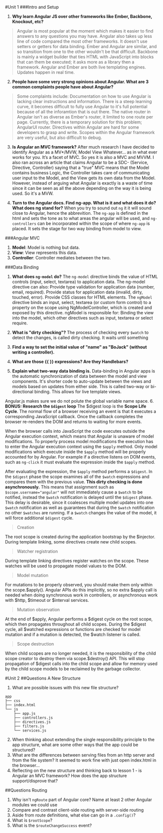 #Unit 1
###Intro and Setup
1. <b>Why learn Angular JS over other frameworks like Ember, Backbone, Knockout, etc?</b>
> Angular is most popular at the moment which makes it easier to find answers to any questions you may have. Angular also takes up less line of code compared the most other frameworks. It doesn't use setters or getters for data binding. Ember and Angular are similar, and so transition from one to the other wouldn't be that difficult. Backbone is mainly a widget builder that ties HTML with JavaScript into blocks that can them be executed; it asks more as a library then a framework. Angular and Ember are both live templating engines. Updates happen in real time. 

2. <b>People have some very strong opinions about Angular. What are 3 common complaints people have about Angular?</b>
> Some complaints include: Documentation on how to use Angular is lacking clear instructions and information. There is a steep learning curve, it becomes difficult to fully use Angular to it's full potential because of all the inforamtion that is out there. The native router in Angular isn't as diverse as Ember's router, it limited to one route per page. Currently, there is a temporary solution for this problem; AngularUI router. Directives within Angular are hard for some developers to grasp and write. Scopes within the Angular framework are very useful, but also difficult to debug. 

3. <b>Is Angular an MVC framework?</b> After much research I have decided to identify Angular as a MV*/MVW, Model View Whatever... as in what ever works for you. It’s a facet of MVC. So yes it is also a MVC and MVVM. I also ran across an article that claims Angular to be a SDC- (Service, Directive, Controller) saying that a "true" MVC means that the Model contains business Logic, the Controller takes care of communicating user input to the Model, and the View gets its own data from the Model. However, instead of arguing what Angular is exactly is a waste of time since it can be seen as all the above depending on the way it is being used. So it's a MVW. 

4. <b>Turn to the Angular docs. Find ng-app. What is it and what does it do? What does ng stand for?</b> When you try to sound out `ng` it it will sound close to Angular, hence the abbrevition. The `ng-app` is defined in the html and sets the tone as to what areas the angular will be used, and `ng-controllers` can be incorporated within the scope of where `ng-app` is placed.  It sets the stage for two way binding from model to view. 

###Angular MVC
1. **Model**: Model is nothing but data.
2. **View**: View represents this data.
3. **Controller**: Controller mediates between the two.

###Data Binding
1. <b>What does `ng-model` do?</b> 
    The `ng-model` directive binds the value of HTML controls (input, select, textarea) to application data. The ng-model directive can also: Provide type validation for application data (number, email, required). Provide status for application data (invalid, dirty, touched, error). Provide CSS classes for HTML elements. The `ngModel` directive binds an input, select, textarea (or custom form control) to a property on the scope using NgModelController, which is created and exposed by this directive. ngModel is responsible for: Binding the view into the model, which other directives such as input, textarea or select require.
2. <b>What is "dirty checking"?</b>
    The process of checking every `$watch` to detect the changes, is called dirty checking. It waits until something 
3. <b>Find a way to set the initial value of "name" as "BoJack" (without writing a controller).</b>

4. <b>What are those {{ }} expressions? Are they Handlebars?</b>
    
5. <b>Explain what two-way data binding is.</b>
    Data-binding in Angular apps is the automatic synchronization of data between the model and view components. It's shorter code to auto-update between the views and models based on updates from either side. This is called two-way or bi-directional binding. This allows for live template views.

Angular.js makes sure we do not polute the global variable name space.
6. <b>BONUS: Research the `$digest` loop</b> The $digest loop is the <b>Scope Life Cycle</b>. 
The normal flow of a browser receiving an event is that it executes a corresponding JavaScript callback. Once the callback completes the browser re-renders the DOM and returns to waiting for more events.

When the browser calls into JavaScript the code executes outside the Angular execution context, which means that Angular is unaware of model modifications. To properly process model modifications the execution has to enter the Angular execution context using the `$apply` method. Only model modifications which execute inside the `$apply` method will be properly accounted for by Angular. For example if a directive listens on DOM events, such as `ng-click` it must evaluate the expression inside the `$apply` method.

After evaluating the expression, the `$apply` method performs a `$digest`. In the `$digest` phase the scope examines all of the `$watch` expressions and compares them with the previous value. <b>This dirty checking is done asynchronously.</b> This means that assignment such as `$scope.username="angular"` will not immediately cause a `$watch` to be notified, instead the `$watch` notification is delayed until the `$digest` phase. This delay is desirable, since it coalesces multiple model updates into one `$watch` notification as well as guarantees that during the `$watch` notification no other `$watches` are running. If a `$watch` changes the value of the model, it will force additional `$digest` cycle.

>Creation

The root scope is created during the application bootstrap by the $injector. During template linking, some directives create new child scopes.

>Watcher registration

During template linking directives register watches on the scope. These watches will be used to propagate model values to the DOM.

>Model mutation

For mutations to be properly observed, you should make them only within the scope.$apply(). Angular APIs do this implicitly, so no extra $apply call is needed when doing synchronous work in controllers, or asynchronous work with $http, $timeout or $interval services.

>Mutation observation

At the end of $apply, Angular performs a $digest cycle on the root scope, which then propagates throughout all child scopes. During the $digest cycle, all $watched expressions or functions are checked for model mutation and if a mutation is detected, the $watch listener is called.

>Scope destruction

When child scopes are no longer needed, it is the responsibility of the child scope creator to destroy them via scope.$destroy() API. This will stop propagation of $digest calls into the child scope and allow for memory used by the child scope models to be reclaimed by the garbage collector.

#Unit 2 
##Questions A New Structure
1. What are possible issues with this new file structure?
```
app
├── css
├── index.html
└── js
    ├── app.js
    ├── controllers.js
    ├── directives.js
    ├── filters.js
    └── services.js
```

2. When thinking about extending the single responsibility principle to the app structure, what are some other ways that the app could be structured?
3. What are the differences between serving files from an http server and from the file system? It seemed to work fine with just open index.html in the browser...
4. Reflecting on the new structure and thinking back to lesson 1 - is Angular an MVC framework? How does the app structure support/disprove that?

##Questions Routing
1. Why isn't `ngRoute` part of Angular core? Name at least 2 other Angular modules we could use
2. Compare and contrast client-side routing with server-side routing
3. Aside from route definitions, what else can go in a `.config()`?
4. What is `$rootScope`?
5. What is the `$routeChangeSuccess` event?




